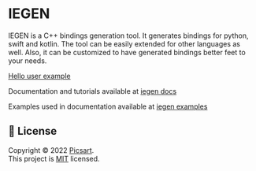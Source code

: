 # IEGEN

IEGEN is a C++ bindings generation tool.
It generates bindings for python, swift and kotlin.
The tool can be easily extended for other languages as well.
Also, it can be customized to have generated bindings better feet to your needs.

[Hello user example](https://github.com/PicsArt/iegen/tree/master/examples/tutorials/hello_user)

Documentation and tutorials available at
[iegen docs](https://iegen.picsart.com/)

Examples used in documentation available at
[iegen examples](https://github.com/PicsArt/iegen/tree/master/examples/primitives)

## 📝 License

Copyright © 2022 [Picsart](https://github.com/PicsArt). <br />
This project is [MIT](https://github.com/PicsArt/iegen/LICENSE) licensed.
